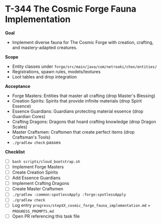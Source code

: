 # T-344 The Cosmic Forge Fauna Implementation

**Goal**

- Implement diverse fauna for The Cosmic Forge with creation, crafting, and mastery-adapted creatures.

**Scope**

- Entity classes under `forge/src/main/java/com/netroaki/chex/entities/`
- Registrations, spawn rules, models/textures
- Loot tables and drop integration

**Acceptance**

- Forge Masters: Entities that master all crafting (drop Master's Blessing)
- Creation Spirits: Spirits that provide infinite materials (drop Spirit Essence)
- Essence Guardians: Guardians protecting material essence (drop Guardian Cores)
- Crafting Dragons: Dragons that hoard crafting knowledge (drop Dragon Scales)
- Master Craftsmen: Craftsmen that create perfect items (drop Craftsman's Tools)
- `./gradlew check` passes

**Checklist**

- [ ] `bash scripts/cloud_bootstrap.sh`
- [ ] Implement Forge Masters
- [ ] Create Creation Spirits
- [ ] Add Essence Guardians
- [ ] Implement Crafting Dragons
- [ ] Create Master Craftsmen
- [ ] `./gradlew :common:spotlessApply :forge:spotlessApply`
- [ ] `./gradlew check`
- [ ] Log entry `progress/stepXX_cosmic_forge_fauna_implementation.md` + `PROGRESS_PROMPTS.md`
- [ ] Open PR referencing this task file
